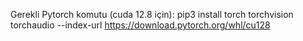 Gerekli Pytorch komutu (cuda 12.8 için): pip3 install torch torchvision torchaudio --index-url https://download.pytorch.org/whl/cu128